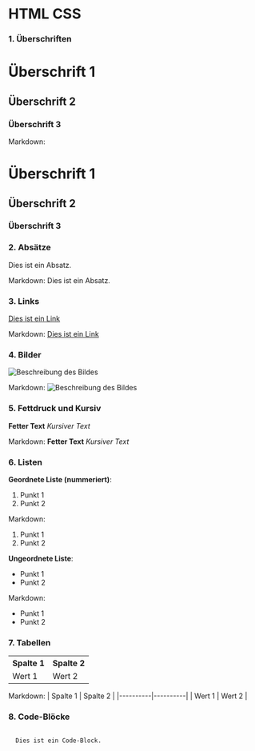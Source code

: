 # HTML CSS

### 1. Überschriften

<h1>Überschrift 1</h1>
<h2>Überschrift 2</h2>
<h3>Überschrift 3</h3>

Markdown:
# Überschrift 1
## Überschrift 2
### Überschrift 3

### 2. Absätze

<p>Dies ist ein Absatz.</p>

Markdown:
Dies ist ein Absatz.

### 3. Links

<a href="https://example.com">Dies ist ein Link</a>

Markdown:
[Dies ist ein Link](https://example.com)

### 4. Bilder

<img src="bild-url.jpg" alt="Beschreibung des Bildes">

Markdown:
![Beschreibung des Bildes](bild-url.jpg)

### 5. Fettdruck und Kursiv

<strong>Fetter Text</strong>
<em>Kursiver Text</em>

Markdown:
**Fetter Text**
*Kursiver Text*

### 6. Listen

**Geordnete Liste (nummeriert)**:
<ol>
  <li>Punkt 1</li>
  <li>Punkt 2</li>
</ol>

Markdown:
1. Punkt 1
2. Punkt 2

**Ungeordnete Liste**:
<ul>
  <li>Punkt 1</li>
  <li>Punkt 2</li>
</ul>

Markdown:
- Punkt 1
- Punkt 2

### 7. Tabellen

<table>
  <tr>
    <th>Spalte 1</th>
    <th>Spalte 2</th>
  </tr>
  <tr>
    <td>Wert 1</td>
    <td>Wert 2</td>
  </tr>
</table>

Markdown:
| Spalte 1 | Spalte 2 |
|----------|----------|
| Wert 1   | Wert 2   |

### 8. Code-Blöcke

<pre>
<code>
  Dies ist ein Code-Block.
</code>
</pre>

